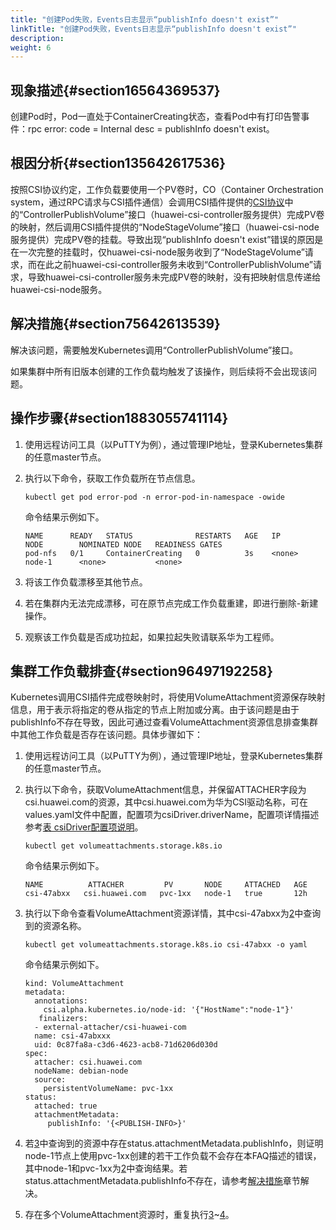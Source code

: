 ```yaml
---
title: "创建Pod失败，Events日志显示“publishInfo doesn't exist”"
linkTitle: "创建Pod失败，Events日志显示“publishInfo doesn't exist”"
description: 
weight: 6
---
```


## 现象描述{#section16564369537}

创建Pod时，Pod一直处于ContainerCreating状态，查看Pod中有打印告警事件：rpc error: code = Internal desc = publishInfo doesn't exist。

## 根因分析{#section135642617536}

按照CSI协议约定，工作负载要使用一个PV卷时，CO（Container Orchestration system，通过RPC请求与CSI插件通信）会调用CSI插件提供的[CSI协议](https://github.com/container-storage-interface/spec/blob/master/spec.md)中的“ControllerPublishVolume”接口（huawei-csi-controller服务提供）完成PV卷的映射，然后调用CSI插件提供的“NodeStageVolume”接口（huawei-csi-node服务提供）完成PV卷的挂载。导致出现“publishInfo doesn't exist”错误的原因是在一次完整的挂载时，仅huawei-csi-node服务收到了“NodeStageVolume”请求，而在此之前huawei-csi-controller服务未收到“ControllerPublishVolume”请求，导致huawei-csi-controller服务未完成PV卷的映射，没有把映射信息传递给huawei-csi-node服务。

## 解决措施{#section75642613539}

解决该问题，需要触发Kubernetes调用“ControllerPublishVolume”接口。

如果集群中所有旧版本创建的工作负载均触发了该操作，则后续将不会出现该问题。

## 操作步骤{#section1883055741114}

1.  使用远程访问工具（以PuTTY为例），通过管理IP地址，登录Kubernetes集群的任意master节点。
2.  执行以下命令，获取工作负载所在节点信息。

    ```
    kubectl get pod error-pod -n error-pod-in-namespace -owide
    ```

    命令结果示例如下。

    ```
    NAME      READY   STATUS              RESTARTS   AGE   IP       NODE        NOMINATED NODE   READINESS GATES
    pod-nfs   0/1     ContainerCreating   0          3s    <none>   node-1      <none>           <none>
    ```

3.  将该工作负载漂移至其他节点。
4.  若在集群内无法完成漂移，可在原节点完成工作负载重建，即进行删除-新建操作。
5.  观察该工作负载是否成功拉起，如果拉起失败请联系华为工程师。

## 集群工作负载排查{#section96497192258}

Kubernetes调用CSI插件完成卷映射时，将使用VolumeAttachment资源保存映射信息，用于表示将指定的卷从指定的节点上附加或分离。由于该问题是由于publishInfo不存在导致，因此可通过查看VolumeAttachment资源信息排查集群中其他工作负载是否存在该问题。具体步骤如下：

1.  使用远程访问工具（以PuTTY为例），通过管理IP地址，登录Kubernetes集群的任意master节点。
2.  <a name="li18768174613266"></a>执行以下命令，获取VolumeAttachment信息，并保留ATTACHER字段为csi.huawei.com的资源，其中csi.huawei.com为华为CSI驱动名称，可在values.yaml文件中配置，配置项为csiDriver.driverName，配置项详情描述参考[表 csiDriver配置项说明](/docs/安装部署/安装华为CSI/使用Helm安装华为CSI/Helm-values-yaml参数说明#table188162213437)。

    ```
    kubectl get volumeattachments.storage.k8s.io 
    ```

    命令结果示例如下。

    ```
    NAME          ATTACHER         PV       NODE     ATTACHED   AGE
    csi-47abxx   csi.huawei.com   pvc-1xx   node-1   true       12h
    ```

3.  <a name="li876824620267"></a>执行以下命令查看VolumeAttachment资源详情，其中csi-47abxx为[2](#li18768174613266)中查询到的资源名称。

    ```
    kubectl get volumeattachments.storage.k8s.io csi-47abxx -o yaml
    ```

    命令结果示例如下。

    ```
    kind: VolumeAttachment
    metadata:
      annotations:
        csi.alpha.kubernetes.io/node-id: '{"HostName":"node-1"}'
       finalizers:
      - external-attacher/csi-huawei-com
      name: csi-47abxxx
      uid: 0c87fa8a-c3d6-4623-acb8-71d6206d030d
    spec:
      attacher: csi.huawei.com
      nodeName: debian-node
      source:
        persistentVolumeName: pvc-1xx
    status:
      attached: true
      attachmentMetadata:
         publishInfo: '{<PUBLISH-INFO>}'
    ```

4.  <a name="li143811934379"></a>若[3](#li876824620267)中查询到的资源中存在status.attachmentMetadata.publishInfo，则证明node-1节点上使用pvc-1xx创建的若干工作负载不会存在本FAQ描述的错误，其中node-1和pvc-1xx为[2](#li18768174613266)中查询结果。若status.attachmentMetadata.publishInfo不存在，请参考[解决措施](#section75642613539)章节解决。
5.  存在多个VolumeAttachment资源时，重复执行[3](#li876824620267)\~[4](#li143811934379)。

